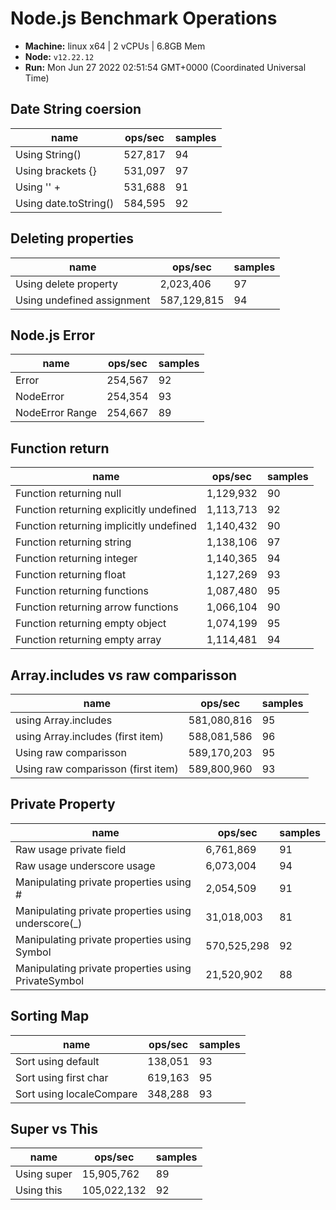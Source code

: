 # Node.js Benchmark Operations

* __Machine:__ linux x64 | 2 vCPUs | 6.8GB Mem
* __Node:__ `v12.22.12`
* __Run:__ Mon Jun 27 2022 02:51:54 GMT+0000 (Coordinated Universal Time)


## Date String coersion

|name|ops/sec|samples|
|-|-|-|
|Using String()|527,817|94|
|Using brackets {}|531,097|97|
|Using '' + |531,688|91|
|Using date.toString()|584,595|92|

## Deleting properties

|name|ops/sec|samples|
|-|-|-|
|Using delete property|2,023,406|97|
|Using undefined assignment|587,129,815|94|

## Node.js Error

|name|ops/sec|samples|
|-|-|-|
|Error|254,567|92|
|NodeError|254,354|93|
|NodeError Range|254,667|89|

## Function return

|name|ops/sec|samples|
|-|-|-|
|Function returning null|1,129,932|90|
|Function returning explicitly undefined|1,113,713|92|
|Function returning implicitly undefined|1,140,432|90|
|Function returning string|1,138,106|97|
|Function returning integer|1,140,365|94|
|Function returning float|1,127,269|93|
|Function returning functions|1,087,480|95|
|Function returning arrow functions|1,066,104|90|
|Function returning empty object|1,074,199|95|
|Function returning empty array|1,114,481|94|

## Array.includes vs raw comparisson

|name|ops/sec|samples|
|-|-|-|
|using Array.includes|581,080,816|95|
|using Array.includes (first item)|588,081,586|96|
|Using raw comparisson|589,170,203|95|
|Using raw comparisson (first item)|589,800,960|93|


## Private Property

|name|ops/sec|samples|
|-|-|-|
|Raw usage private field|6,761,869|91|
|Raw usage underscore usage|6,073,004|94|
|Manipulating private properties using #|2,054,509|91|
|Manipulating private properties using underscore(_)|31,018,003|81|
|Manipulating private properties using Symbol|570,525,298|92|
|Manipulating private properties using PrivateSymbol|21,520,902|88|

## Sorting Map

|name|ops/sec|samples|
|-|-|-|
|Sort using default|138,051|93|
|Sort using first char|619,163|95|
|Sort using localeCompare|348,288|93|



## Super vs This

|name|ops/sec|samples|
|-|-|-|
|Using super|15,905,762|89|
|Using this|105,022,132|92|
